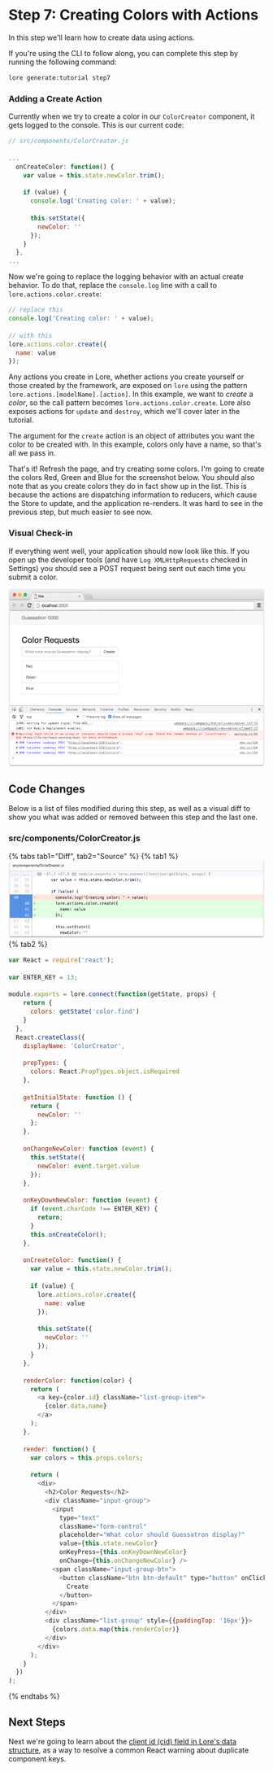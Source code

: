 # Step 7: Creating Colors with Actions

In this step we'll learn how to create data using actions.

If you're using the CLI to follow along, you can complete this step by running the following command:

```sh
lore generate:tutorial step7
```

### Adding a Create Action

Currently when we try to create a color in our `ColorCreator` component, it gets logged to the console. This is our
current code:

```js
// src/components/ColorCreator.js

...
  onCreateColor: function() {
    var value = this.state.newColor.trim();
  
    if (value) {
      console.log('Creating color: ' + value);
  
      this.setState({
        newColor: ''
      });
    }
  },
...
```

Now we're going to replace the logging behavior with an actual create behavior. To do that, replace the `console.log` 
line with a call to `lore.actions.color.create`:

```js
// replace this
console.log('Creating color: ' + value);

// with this
lore.actions.color.create({
  name: value
});
```

Any actions you create in Lore, whether actions you create yourself or those created by the framework, are exposed on
`lore` using the pattern `lore.actions.[modelName].[action]`.  In this example, we want to *create* a *color*, so the
call pattern becomes `lore.actions.color.create`.  Lore also exposes actions for `update` and `destroy`, which we'll
cover later in the tutorial.

The argument for the `create` action is an object of attributes you want the color to be created with. In this example,
colors only have a name, so that's all we pass in.

That's it! Refresh the page, and try creating some colors. I'm going to create the colors Red, Green and Blue for 
the screenshot below. You should also note that as you create colors they do in fact show up in the list. This is
because the actions are dispatching information to reducers, which cause the Store to update, and the application
re-renders. It was hard to see in the previous step, but much easier to see now.

### Visual Check-in

If everything went well, your application should now look like this. If you open up the developer tools (and have 
`Log XMLHttpRequests` checked in Settings) you should see a POST request being sent out each time you submit a color.

![New Lore App](../../images/step7-visual.png)

## Code Changes

Below is a list of files modified during this step, as well as a visual diff to show you what was added or removed 
between this step and the last one.

### src/components/ColorCreator.js

{% tabs tab1="Diff", tab2="Source" %}
{% tab1 %}
![New Lore App](../../images/step7-diff-color-creator.png)
{% tab2 %}
```js
var React = require('react');

var ENTER_KEY = 13;

module.exports = lore.connect(function(getState, props) {
    return {
      colors: getState('color.find')
    }
  },
  React.createClass({
    displayName: 'ColorCreator',

    propTypes: {
      colors: React.PropTypes.object.isRequired
    },

    getInitialState: function () {
      return {
        newColor: ''
      };
    },

    onChangeNewColor: function (event) {
      this.setState({
        newColor: event.target.value
      });
    },

    onKeyDownNewColor: function (event) {
      if (event.charCode !== ENTER_KEY) {
        return;
      }
      this.onCreateColor();
    },

    onCreateColor: function() {
      var value = this.state.newColor.trim();

      if (value) {
        lore.actions.color.create({
          name: value
        });

        this.setState({
          newColor: ''
        });
      }
    },

    renderColor: function(color) {
      return (
        <a key={color.id} className="list-group-item">
          {color.data.name}
        </a>
      );
    },

    render: function() {
      var colors = this.props.colors;

      return (
        <div>
          <h2>Color Requests</h2>
          <div className="input-group">
            <input
              type="text"
              className="form-control"
              placeholder="What color should Guessatron display?"
              value={this.state.newColor}
              onKeyPress={this.onKeyDownNewColor}
              onChange={this.onChangeNewColor} />
            <span className="input-group-btn">
              <button className="btn btn-default" type="button" onClick={this.onCreateColor}>
                Create
              </button>
            </span>
          </div>
          <div className="list-group" style={{paddingTop: '16px'}}>
            {colors.data.map(this.renderColor)}
          </div>
        </div>
      );
    }
  })
);
```
{% endtabs %}

## Next Steps

Next we're going to learn about the [client id (cid) field in Lore's data structure](./Step8.md), as a way to resolve 
a common React warning about duplicate component keys.
